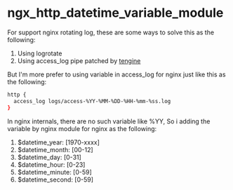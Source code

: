 [tengine]: http://tengine.taobao.org/document_cn/http_log_cn.html

# ngx_http_datetime_variable_module

For support nginx rotating log, these are some ways to solve this as the following:

1. Using logrotate
2. Using access_log pipe patched by [tengine]

But I'm more prefer to using variable in access_log for nginx just like this as the following:

```bash
http {
  access_log logs/access-%YY-%MM-%DD-%HH-%mm-%ss.log
}
```

In nginx internals, there are no such variable like %YY, So i adding the variable by nginx module for nginx as the following:

1. $datetime_year: [1970-xxxx]
2. $datetime_month: [00-12]
3. $datetime_day: [0-31]
4. $datetime_hour: [0-23]
5. $datetime_minute: [0-59]
6. $datetime_second: [0-59]

